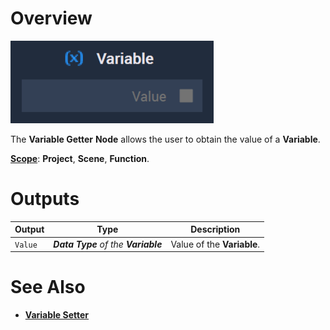 # Overview

![The Variable Getter Node.](../../.gitbook/assets/variablegetternodeupdatedimage.png)

The **Variable Getter** **Node** allows the user to obtain the value of a **Variable**.

[**Scope**](../overview.md#scopes): **Project**, **Scene**, **Function**.



# Outputs

|Output|Type|Description|
|---|---|---|
| `Value` | _**Data Type** of the **Variable**_ | Value of the **Variable**. |

# See Also

* [**Variable Setter**](variable-setter.md)

